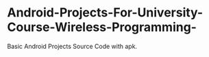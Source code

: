 # Android-Projects-For-University-Course-Wireless-Programming-
Basic Android Projects Source Code with apk.
